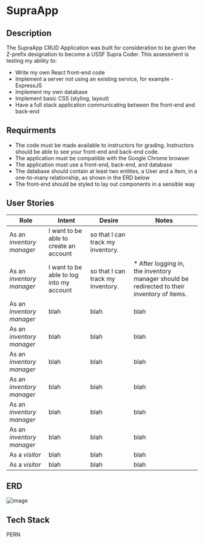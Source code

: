 # SupraApp
## Description
The SupraApp CRUD Application was built for consideration to be given the Z-prefix designation to become a USSF Supra Coder. This assessment is testing my ability to:
* Write my own React front-end code
* Implement a server not using an existing service, for example - ExpressJS
* Implement my own database
* Implement basic CSS (styling, layout)
* Have a full stack application communicating between the front-end and back-end
## Requirments
* The code must be made available to instructors for grading. Instructors should be able to see your front-end and back-end code.
* The application must be compatible with the Google Chrome browser
* The application must use a front-end, back-end, and database
* The database should contain at least two entities, a User and a Item, in a one-to-many relationship, as shown in the ERD below
* The front-end should be styled to lay out components in a sensible way
## User Stories
|**Role**|**Intent**|**Desire**|**Notes**|
| -------- | ------- | -------- | -------- |
|As an *inventory manager*|I want to be able to create an account|so that I can track my inventory.| |
|As an *inventory manager*|I want to be able to log into my account|so that I can track my inventory.|* After logging in, the inventory manager should be redirected to their inventory of items.|
|As an *inventory manager*|blah|blah|blah|
|As an *inventory manager*|blah|blah|blah|
|As an *inventory manager*|blah|blah|blah|
|As an *inventory manager*|blah|blah|blah|
|As an *inventory manager*|blah|blah|blah|
|As an *inventory manager*|blah|blah|blah|
|As a *visitor*|blah|blah|blah|
|As a *visitor*|blah|blah|blah|


## ERD
![image](https://github.com/sirmurr/SupraApp/assets/168887360/43dcd9fb-3d5d-4065-9456-538efe084fca)

## Tech Stack
PERN
